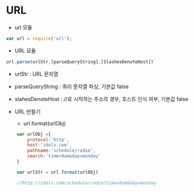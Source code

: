 # URL
+ url 모듈
~~~javascript
var url = require('url');
~~~

+ URL 모듈
~~~javascript
url.parse(urlStr,[parseQueryString],[SlashesDenoteHost])
~~~
   + urlStr : URL 문자열
   + parseQueryString : 쿼리 문자열 파싱, 기본값 false
   + slahesDenoteHost : //로 시작하는 주소의 경우, 호스트 인식 여부, 기본값 false  

+ URL 만들기
  + url.format(urlObj)

~~~javascript
    var urlObj ={
        protocol:'http',
        host:'idols.com',
        pathname:'schedule/radio',
        search:'time=9am&day=monday'
    }

    var urlStr = url.format(urlObj)

    //http://idols.com/schedule/radio?time=9am&day=monday
~~~

